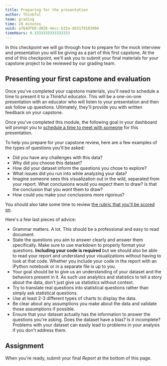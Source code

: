 ```yaml
---
title: Preparing for the presentation
author: Thinkful
team: grading
time: 20 minutes
uuid: a764dfb8-d026-4ecc-b33a-db31f9103994
timeHours: 0.3333333333333333
---
```


In this checkpoint we will go through how to prepare for the mock interview and presentation you will be giving as a part of this first capstone. At the end of this checkpoint, we'll ask you to submit your final materials for your capstone project to be reviewed by our grading team.


## Presenting your first capstone and evaluation

Once you've completed your capstone materials, you'll need to schedule a time to present it to a Thinkful educator. This will be a one-on-one presentation with an educator who will listen to your presentation and then ask follow up questions. Ultimately, they'll provide you with written feedback on your capstone.

Once you've completed this module, the following goal in your dashboard will prompt you to [schedule a time to meet with someone](https://overview.thinkful.com) for this presentation.


To help you prepare for your capstone review, here are a few examples of the types of questions you'll be asked:

* Did you have any challenges with this data?
* Why did you choose this dataset?
* How did your dataset inform the questions you chose to explore?
* What issues did you run into while analyzing your data?
* Imagine someone sees this visualization out in the wild, separated from your report. What conclusions would you expect them to draw? Is that the conclusion that you *want* them to draw?
* How could you make your conclusions more rigorous?

You should also take some time to review [the rubric that you'll be scored on](https://docs.google.com/spreadsheets/d/18Z0aaE6mWIhUomdzfVZqYeAzw51-iEz_lGHIPwM-3ls/edit#gid=0).

Here's a few last pieces of advice:

* Grammar matters. A lot. This should be a professional and easy to read document.
* State the questions you aim to answer clearly and answer them specifically.  Make sure to use markdown to properly format your questions.
**Including your code is required** but we should also be able to read your report and understand your visualizations without having to look at that code. Whether you include your code in the report with an iPython notebook or in a separate file is up to you.
* Your goal should be to give us an understanding of your dataset and the behaviors present in it. As such use analytics and statistics to tell a story about the data, don't just give us statistics without context.
* Try to translate real questions into statistical questions rather than simply ask statistical questions.
* Use at least 2-3 different types of charts to display the data.
* Be clear about any assumptions you make about the data and validate those assumptions if possible.
* Ensure that your dataset actually has the information to answer the questions you're asking. Does the dataset have a bias? Is it incomplete? Problems with your dataset can easily lead to problems in your analysis if you don't address them.

## Assignment

When you're ready, submit your final *Report* at the bottom of this page. 